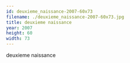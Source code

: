 ```yaml
---
id: deuxieme_naissance-2007-60x73
filename: ./deuxieme_naissance-2007-60x73.jpg
title: deuxieme naissance
year: 2007
height: 60
width: 73
---
```


deuxieme naissance
